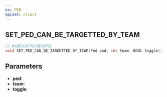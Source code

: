 ```yaml
---
ns: PED
apiset: client
---
```

## SET_PED_CAN_BE_TARGETTED_BY_TEAM

```c
// 0xBF1CA77833E58F2C
void SET_PED_CAN_BE_TARGETTED_BY_TEAM(Ped ped, int team, BOOL toggle);
```


## Parameters
* **ped**:
* **team**:
* **toggle**: